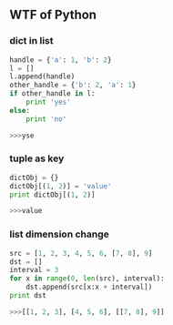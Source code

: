 ## WTF of Python

### dict in list

```python
handle = {'a': 1, 'b': 2}
l = []
l.append(handle)
other_handle = {'b': 2, 'a': 1}
if other_handle in l:
    print 'yes'
else:
    print 'no'

>>>yse
```

### tuple as key

```python
dictObj = {}
dictObj[(1, 2)] = 'value'
print dictObj[(1, 2)]

>>>value
```

### list dimension change

```python
src = [1, 2, 3, 4, 5, 6, [7, 8], 9]
dst = []
interval = 3
for x in range(0, len(src), interval):
	dst.append(src[x:x + interval])
print dst

>>>[[1, 2, 3], [4, 5, 6], [[7, 8], 9]]
```